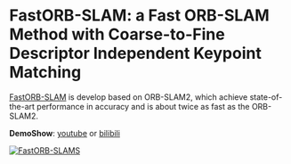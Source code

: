 # FastORB-SLAM: a Fast ORB-SLAM Method with Coarse-to-Fine Descriptor Independent Keypoint Matching

[FastORB-SLAM](https://arxiv.org/pdf/2008.09870.pdf) is develop based on ORB-SLAM2, which achieve state-of-the-art performance in accuracy and
is about twice as fast as the ORB-SLAM2.

**DemoShow**: [youtube](https://youtu.be/bFWTT-kGEQ0) or [bilibili](https://www.bilibili.com/video/BV1wT4y1j7hf)

[![FastORB-SLAMS](https://img.youtube.com/vi/bFWTT-kGEQ0/0.jpg)](https://youtu.be/bFWTT-kGEQ0)



